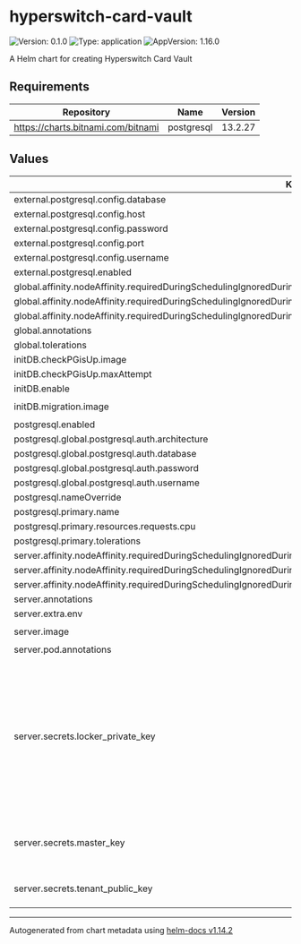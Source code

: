 # hyperswitch-card-vault

![Version: 0.1.0](https://img.shields.io/badge/Version-0.1.0-informational?style=flat-square) ![Type: application](https://img.shields.io/badge/Type-application-informational?style=flat-square) ![AppVersion: 1.16.0](https://img.shields.io/badge/AppVersion-1.16.0-informational?style=flat-square)

A Helm chart for creating Hyperswitch Card Vault

## Requirements

| Repository | Name | Version |
|------------|------|---------|
| https://charts.bitnami.com/bitnami | postgresql | 13.2.27 |

## Values

| Key | Type | Default | Description |
|-----|------|---------|-------------|
| external.postgresql.config.database | string | `nil` |  |
| external.postgresql.config.host | string | `nil` |  |
| external.postgresql.config.password | string | `nil` |  |
| external.postgresql.config.port | string | `nil` |  |
| external.postgresql.config.username | string | `nil` |  |
| external.postgresql.enabled | bool | `false` |  |
| global.affinity.nodeAffinity.requiredDuringSchedulingIgnoredDuringExecution.nodeSelectorTerms[0].matchExpressions[0].key | string | `"node-type"` |  |
| global.affinity.nodeAffinity.requiredDuringSchedulingIgnoredDuringExecution.nodeSelectorTerms[0].matchExpressions[0].operator | string | `"In"` |  |
| global.affinity.nodeAffinity.requiredDuringSchedulingIgnoredDuringExecution.nodeSelectorTerms[0].matchExpressions[0].values[0] | string | `"generic-compute"` |  |
| global.annotations | object | `{}` |  |
| global.tolerations | list | `[]` |  |
| initDB.checkPGisUp.image | string | `"postgres:16-alpine3.19"` |  |
| initDB.checkPGisUp.maxAttempt | int | `30` |  |
| initDB.enable | bool | `true` |  |
| initDB.migration.image | string | `"christophwurst/diesel-cli:latest"` |  |
| postgresql.enabled | bool | `true` |  |
| postgresql.global.postgresql.auth.architecture | string | `"standalone"` |  |
| postgresql.global.postgresql.auth.database | string | `"locker-db"` |  |
| postgresql.global.postgresql.auth.password | string | `"V2tkS1ptTkhSbnBqZDI4OUNnPT0K"` |  |
| postgresql.global.postgresql.auth.username | string | `"db_user"` |  |
| postgresql.nameOverride | string | `"locker-db"` |  |
| postgresql.primary.name | string | `""` |  |
| postgresql.primary.resources.requests.cpu | string | `"100m"` |  |
| postgresql.primary.tolerations | list | `[]` |  |
| server.affinity.nodeAffinity.requiredDuringSchedulingIgnoredDuringExecution.nodeSelectorTerms[0].matchExpressions[0].key | string | `"node-type"` |  |
| server.affinity.nodeAffinity.requiredDuringSchedulingIgnoredDuringExecution.nodeSelectorTerms[0].matchExpressions[0].operator | string | `"In"` |  |
| server.affinity.nodeAffinity.requiredDuringSchedulingIgnoredDuringExecution.nodeSelectorTerms[0].matchExpressions[0].values[0] | string | `"generic-compute"` |  |
| server.annotations | object | `{}` |  |
| server.extra.env | object | `{}` |  |
| server.image | string | `"juspaydotin/hyperswitch-card-vault:v0.4.0"` |  |
| server.pod.annotations | object | `{}` |  |
| server.secrets.locker_private_key | string | "-----BEGIN RSA PRIVATE KEY-----...-----END RSA PRIVATE KEY-----" | To create this key pairs, follow the instructions provided here: </br> # Generating the private keys <pre>openssl genrsa -out locker-private-key.pem 2048</pre> <pre>openssl genrsa -out tenant-private-key.pem 2048</pre> # Generating the public keys </br> <pre>openssl rsa -in locker-private-key.pem -pubout -out locker-public-key.pem</pre> <pre>openssl rsa -in tenant-private-key.pem -pubout -out tenant-public-key.pem</pre> The private key for the locker from locker-private-key.pem |
| server.secrets.master_key | string | "master_key" | Optionally, you can run </br> <pre>cargo install --git https://github.com/juspay/hyperswitch-card-vault --root . && ./bin/utils master-key && rm ./bin/utils && rmdir ./bin</pre> |
| server.secrets.tenant_public_key | string | "-----BEGIN PUBLIC KEY-----...-----END PUBLIC KEY-----" | The public key for the tenant from tenant-public-key.pem |

----------------------------------------------
Autogenerated from chart metadata using [helm-docs v1.14.2](https://github.com/norwoodj/helm-docs/releases/v1.14.2)
